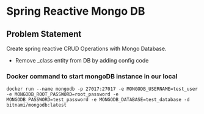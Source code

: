# Spring Reactive Mongo DB

## Problem Statement

Create spring reactive CRUD Operations with Mongo Database.
* Remove _class entity from DB by adding config code


### Docker command to start mongoDB instance in our local

```
docker run --name mongodb -p 27017:27017 -e MONGODB_USERNAME=test_user -e MONGODB_ROOT_PASSWORD=root_password -e MONGODB_PASSWORD=test_password -e MONGODB_DATABASE=test_database -d bitnami/mongodb:latest
```
